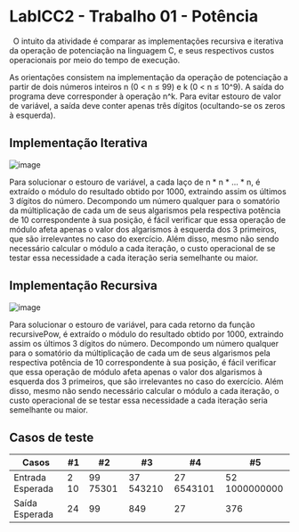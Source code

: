 # LabICC2 - Trabalho 01 - Potência

&ensp;O intuito da atividade é comparar as implementações recursiva e iterativa da operação de potenciação na linguagem C, e seus respectivos custos operacionais por meio do tempo de execução.

  As orientações consistem na implementação da operação de potenciação a partir de dois números inteiros n (0 < n ≤ 99) e k (0 < n ≤ 10^9). A saída do programa deve corresponder à operação n^k. Para evitar estouro de valor de variável, a saída deve conter apenas três dígitos (ocultando-se os zeros à esquerda).

## Implementação Iterativa

![image](https://user-images.githubusercontent.com/106783009/191133682-387c5718-6be5-4670-933a-a8d3a88fd2c2.png)

  Para solucionar o estouro de variável, a cada laço de n * n * ... * n, é extraído o módulo do resultado obtido por 1000, extraindo assim os últimos 3 dígitos do número. Decompondo um número qualquer para o somatório da múltiplicação de cada um de seus algarismos pela respectiva potência de 10 correspondente à sua posição, é fácil verificar que essa operação de módulo afeta apenas o valor dos algarismos à esquerda dos 3 primeiros, que são irrelevantes no caso do exercício. Além disso, mesmo não sendo necessário calcular o módulo a cada iteração, o custo operacional de se testar essa necessidade a cada iteração seria semelhante ou maior.
  
## Implementação Recursiva

![image](https://user-images.githubusercontent.com/106783009/191134629-151001d6-57d7-4fc1-a432-5cf030611dc0.png)

  Para solucionar o estouro de variável, para cada retorno da função recursivePow, é extraído o módulo do resultado obtido por 1000, extraindo assim os últimos 3 dígitos do número. Decompondo um número qualquer para o somatório da múltiplicação de cada um de seus algarismos pela respectiva potência de 10 correspondente à sua posição, é fácil verificar que essa operação de módulo afeta apenas o valor dos algarismos à esquerda dos 3 primeiros, que são irrelevantes no caso do exercício. Além disso, mesmo não sendo necessário calcular o módulo a cada iteração, o custo operacional de se testar essa necessidade a cada iteração seria semelhante ou maior.
  
## Casos de teste

| Casos            | #1    | #2       | #3        | #4         | #5            |
| ---------------- | ----- | -------- | --------- | ---------- | ------------- |
| Entrada Esperada | 2 10  | 99 75301 | 37 543210 | 27 6543101 | 52 1000000000 |
| Saída Esperada   | 24    | 99       | 849       | 27         | 376           |

